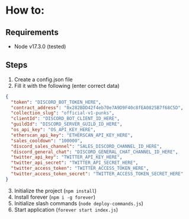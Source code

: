# How to:
## Requirements

- Node v17.3.0 (tested)

## Steps

1. Create a config.json file
2. Fill it with the following (enter correct data)
```json
{
  "token": "DISCORD_BOT_TOKEN_HERE",
  "contract_address": "0x282BDD42f4eb70e7A9D9F40c8fEA0825B7f68C5D",
  "collection_slug": "official-v1-punks",
  "clientId": "DISCORD_BOT_CLIENT_ID_HERE",
  "guildId": "DISCORD_SERVER_GUILD_ID_HERE",
  "os_api_key": "OS_API_KEY_HERE",
  "etherscan_api_key": "ETHERSCAN_API_KEY_HERE",
  "sales_cooldown": "100000",
  "discord_sales_channel": "SALES_DISCORD_CHANNEL_ID_HERE",
  "discord_general_chat": "DISCORD_GENERAL_CHAT_CHANNEL_ID_HERE",
  "twitter_api_key": "TWITTER_API_KEY_HERE",
  "twitter_api_secret": "TWITTER_API_SECRET_HERE",
  "twitter_access_token": "TWITTER_ACCESS_TOKEN_HERE",
  "twitter_access_token_secret": "TWITTER_ACCESS_TOKEN_SECRET_HERE"
}
```
3. Initialize the project (`npm install`)
4. Install forever (`npm i -g forever`)
5. Initialize slash commands (`node deploy-commands.js`)
6. Start application (`forever start index.js`)